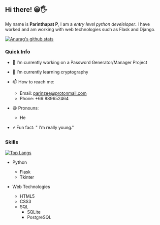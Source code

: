 
## Hi there! 😀🖐
My name is **Parinthapat P**, I am a *entry level python develeloper*. I have worked and am working with web technologies such as Flask and Django.


[![Anurag's github stats](https://github-readme-stats.vercel.app/api?username=parinz&count_private=true&show_icons=true)](https://github.com/anuraghazra/github-readme-stats)


### Quick Info
- 🔭 I’m currently working on a Password Generator/Manager Project

- 🌱 I’m currently learning cryptography

- 📫 How to reach me: 
  - Email: parinzee@protonmail.com
  - Phone: +66 889652464
  
- 😄 Pronouns:
  - He
  
- ⚡ Fun fact: " I'm really young."

### Skills
[![Top Langs](https://github-readme-stats.vercel.app/api/top-langs/?username=parinz)](https://github.com/anuraghazra/github-readme-stats)
+ Python
  + Flask
  + Tkinter


+ Web Technologies
  + HTML5
  + CSS3
  + SQL
    + SQLite
    + PostgreSQL
  
